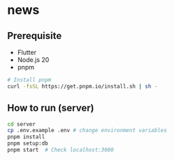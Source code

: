 # news

## Prerequisite

- Flutter
- Node.js 20
- pnpm

```sh
# Install pnpm
curl -fsSL https://get.pnpm.io/install.sh | sh -
```

## How to run (server)

```sh
cd server
cp .env.example .env # change environment variables
pnpm install
pnpm setup:db
pnpm start  # Check localhost:3000
```
